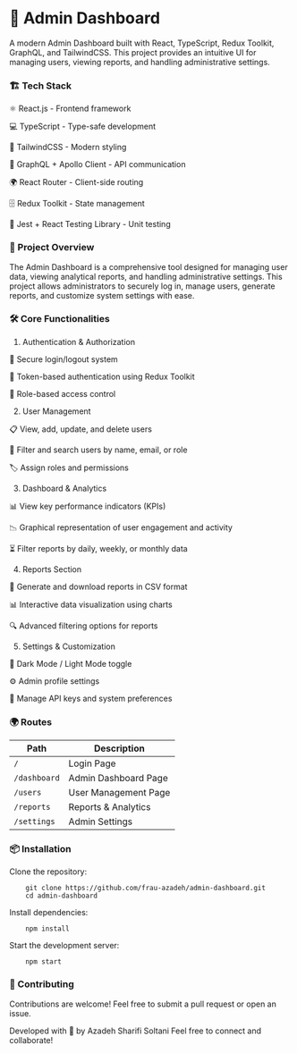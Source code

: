 # 🚀 Admin Dashboard

A modern Admin Dashboard built with React, TypeScript, Redux Toolkit, GraphQL, and TailwindCSS. This project provides an intuitive UI for managing users, viewing reports, and handling administrative settings.

### 🏗️ Tech Stack

⚛️ React.js - Frontend framework

💻 TypeScript - Type-safe development

🎨 TailwindCSS - Modern styling

🔄 GraphQL + Apollo Client - API communication

🌍 React Router - Client-side routing

🗄️ Redux Toolkit - State management

🧪 Jest + React Testing Library - Unit testing

### 📖 Project Overview

The Admin Dashboard is a comprehensive tool designed for managing user data, viewing analytical reports, and handling administrative settings. This project allows administrators to securely log in, manage users, generate reports, and customize system settings with ease.

### 🛠️ Core Functionalities

1. Authentication & Authorization

🔐 Secure login/logout system

🔄 Token-based authentication using Redux Toolkit

👥 Role-based access control

2. User Management

📋 View, add, update, and delete users

🔎 Filter and search users by name, email, or role

🏷️ Assign roles and permissions

3. Dashboard & Analytics

📊 View key performance indicators (KPIs)

📉 Graphical representation of user engagement and activity

⏳ Filter reports by daily, weekly, or monthly data

4. Reports Section

📑 Generate and download reports in CSV format

📊 Interactive data visualization using charts

🔍 Advanced filtering options for reports

5. Settings & Customization

🎨 Dark Mode / Light Mode toggle

⚙️ Admin profile settings

🔑 Manage API keys and system preferences

### 🌍 Routes

| Path         | Description          |
| ------------ | -------------------- |
| `/`          | Login Page           |
| `/dashboard` | Admin Dashboard Page |
| `/users`     | User Management Page |
| `/reports`   | Reports & Analytics  |
| `/settings`  | Admin Settings       |

### 📦 Installation

Clone the repository:

        git clone https://github.com/frau-azadeh/admin-dashboard.git
        cd admin-dashboard

Install dependencies:

        npm install

Start the development server:

        npm start

### 🤝 Contributing

Contributions are welcome! Feel free to submit a pull request or open an issue.

Developed with 🌻 by Azadeh Sharifi Soltani Feel free to connect and collaborate!
